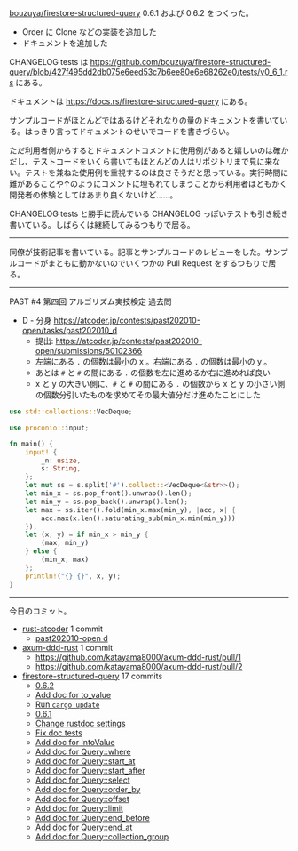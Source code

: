 [bouzuya/firestore-structured-query] 0.6.1 および 0.6.2 をつくった。

- Order に Clone などの実装を追加した
- ドキュメントを追加した

CHANGELOG tests は <https://github.com/bouzuya/firestore-structured-query/blob/427f495dd2db075e6eed53c7b6ee80e6e68262e0/tests/v0_6_1.rs> にある。

ドキュメントは <https://docs.rs/firestore-structured-query> にある。

サンプルコードがほとんどではあるけどそれなりの量のドキュメントを書いている。はっきり言ってドキュメントのせいでコードを書きづらい。

ただ利用者側からするとドキュメントコメントに使用例があると嬉しいのは確かだし、テストコードをいくら書いてもほとんどの人はリポジトリまで見に来ない。テストを兼ねた使用例を重視するのは良さそうだと思っている。実行時間に難があることや↑のようにコメントに埋もれてしまうことから利用者はともかく開発者の体験としてはあまり良くないけど……。

CHANGELOG tests と勝手に読んでいる CHANGELOG っぽいテストも引き続き書いている。しばらくは継続してみるつもりで居る。

---

同僚が技術記事を書いている。記事とサンプルコードのレビューをした。サンプルコードがまともに動かないのでいくつかの Pull Request をするつもりで居る。

---

PAST #4 第四回 アルゴリズム実技検定 過去問

- D - 分身
  <https://atcoder.jp/contests/past202010-open/tasks/past202010_d>
  - 提出: <https://atcoder.jp/contests/past202010-open/submissions/50102366>
  - 左端にある `.` の個数は最小の x 。右端にある `.` の個数は最小の y 。
  - あとは `#` と `#` の間にある `.` の個数を左に進めるか右に進めれば良い
  - x と y の大きい側に、`#` と `#` の間にある `.` の個数から x と y の小さい側の個数分引いたものを求めてその最大値分だけ進めたことにした

```rust
use std::collections::VecDeque;

use proconio::input;

fn main() {
    input! {
        _n: usize,
        s: String,
    };
    let mut ss = s.split('#').collect::<VecDeque<&str>>();
    let min_x = ss.pop_front().unwrap().len();
    let min_y = ss.pop_back().unwrap().len();
    let max = ss.iter().fold(min_x.max(min_y), |acc, x| {
        acc.max(x.len().saturating_sub(min_x.min(min_y)))
    });
    let (x, y) = if min_x > min_y {
        (max, min_y)
    } else {
        (min_x, max)
    };
    println!("{} {}", x, y);
}
```

---

今日のコミット。

- [rust-atcoder](https://github.com/bouzuya/rust-atcoder) 1 commit
  - [past202010-open d](https://github.com/bouzuya/rust-atcoder/commit/8b329a45f706a2b1780aa819e024fc5459e23b76)
- [axum-ddd-rust](https://github.com/bouzuya/axum-ddd-rust) 1 commit
  - <https://github.com/katayama8000/axum-ddd-rust/pull/1>
  - <https://github.com/katayama8000/axum-ddd-rust/pull/2>
- [firestore-structured-query](https://github.com/bouzuya/firestore-structured-query) 17 commits
  - [0.6.2](https://github.com/bouzuya/firestore-structured-query/commit/427f495dd2db075e6eed53c7b6ee80e6e68262e0)
  - [Add doc for to_value](https://github.com/bouzuya/firestore-structured-query/commit/00014c41366dabc005dbcf1ce15ebe84bc4131b4)
  - [Run `cargo update`](https://github.com/bouzuya/firestore-structured-query/commit/e303f74b9dcc981c07c026f1a567173282415ad8)
  - [0.6.1](https://github.com/bouzuya/firestore-structured-query/commit/e8da6b5274d031a465aa46b9b292281ce395edaa)
  - [Change rustdoc settings](https://github.com/bouzuya/firestore-structured-query/commit/0525310e53860227f06f1d633faadf2dea24db94)
  - [Fix doc tests](https://github.com/bouzuya/firestore-structured-query/commit/dd2d5d016eac8c01c74289443d88dced02e6b731)
  - [Add doc for IntoValue](https://github.com/bouzuya/firestore-structured-query/commit/8ff276751672c1c764f705a2ad935d0d0c30b3e6)
  - [Add doc for Query::where](https://github.com/bouzuya/firestore-structured-query/commit/04fab533fe22d45473c6594ad875696471b83fdf)
  - [Add doc for Query::start_at](https://github.com/bouzuya/firestore-structured-query/commit/62c4c9c0389b3d2162c02e62afcf1f8fa8d68d26)
  - [Add doc for Query::start_after](https://github.com/bouzuya/firestore-structured-query/commit/b4026c5f460e90e3c174f38c046b6b111e6beaa0)
  - [Add doc for Query::select](https://github.com/bouzuya/firestore-structured-query/commit/3183a88c3d3e76e7002935c62d1ce5ca261bc835)
  - [Add doc for Query::order_by](https://github.com/bouzuya/firestore-structured-query/commit/efae55c07ff3d3f074ef6ae4051619501a85e2af)
  - [Add doc for Query::offset](https://github.com/bouzuya/firestore-structured-query/commit/79c1e6ad669ea7afc7443f9c3987fb07269c7961)
  - [Add doc for Query::limit](https://github.com/bouzuya/firestore-structured-query/commit/827a9e9baf92bec55df4e89b78a240e9ef1859c3)
  - [Add doc for Query::end_before](https://github.com/bouzuya/firestore-structured-query/commit/14d7aaff932507b5030ba253b6f7dba97de1fefe)
  - [Add doc for Query::end_at](https://github.com/bouzuya/firestore-structured-query/commit/135a9f4fc2233b7c2d93bb5df842ad6e51c72ef9)
  - [Add doc for Query::collection_group](https://github.com/bouzuya/firestore-structured-query/commit/4accecafa6c2f6f973c7bad30377fee2e8b2fec4)

[bouzuya/firestore-structured-query]: https://github.com/bouzuya/firestore-structured-query
